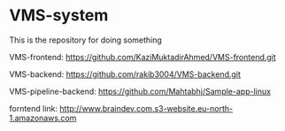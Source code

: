 # VMS-system
This is the repository for doing something


VMS-frontend: https://github.com/KaziMuktadirAhmed/VMS-frontend.git 


VMS-backend: https://github.com/rakib3004/VMS-backend.git


VMS-pipeline-backend: https://github.com/Mahtabhj/Sample-app-linux


forntend link: http://www.braindev.com.s3-website.eu-north-1.amazonaws.com
